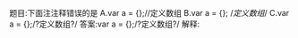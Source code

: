 题目:下面注注释错误的是
A.var a = {};//定义数组
B.var a = {}; /*定义数组*/
C.var a = {};/?定义数组?/
答案:var a = {};/?定义数组?/
解释: